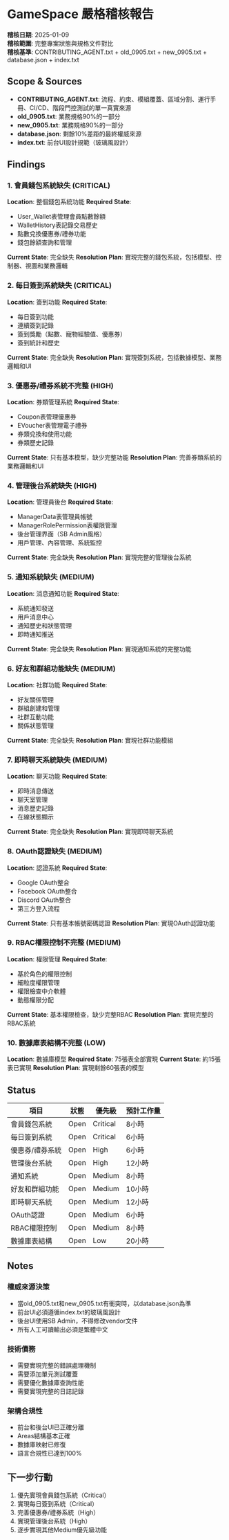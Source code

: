 # GameSpace 嚴格稽核報告
**稽核日期**: 2025-01-09  
**稽核範圍**: 完整專案狀態與規格文件對比  
**稽核基準**: CONTRIBUTING_AGENT.txt + old_0905.txt + new_0905.txt + database.json + index.txt

## Scope & Sources
- **CONTRIBUTING_AGENT.txt**: 流程、約束、模組覆蓋、區域分割、運行手冊、CI/CD、階段門控測試的單一真實來源
- **old_0905.txt**: 業務規格90%的一部分
- **new_0905.txt**: 業務規格90%的一部分  
- **database.json**: 剩餘10%差距的最終權威來源
- **index.txt**: 前台UI設計規範（玻璃風設計）

## Findings

### 1. 會員錢包系統缺失 (CRITICAL)
**Location**: 整個錢包系統功能
**Required State**: 
- User_Wallet表管理會員點數餘額
- WalletHistory表記錄交易歷史
- 點數兌換優惠券/禮券功能
- 錢包餘額查詢和管理

**Current State**: 完全缺失
**Resolution Plan**: 實現完整的錢包系統，包括模型、控制器、視圖和業務邏輯

### 2. 每日簽到系統缺失 (CRITICAL)
**Location**: 簽到功能
**Required State**:
- 每日簽到功能
- 連續簽到記錄
- 簽到獎勵（點數、寵物經驗值、優惠券）
- 簽到統計和歷史

**Current State**: 完全缺失
**Resolution Plan**: 實現簽到系統，包括數據模型、業務邏輯和UI

### 3. 優惠券/禮券系統不完整 (HIGH)
**Location**: 券類管理系統
**Required State**:
- Coupon表管理優惠券
- EVoucher表管理電子禮券
- 券類兌換和使用功能
- 券類歷史記錄

**Current State**: 只有基本模型，缺少完整功能
**Resolution Plan**: 完善券類系統的業務邏輯和UI

### 4. 管理後台系統缺失 (HIGH)
**Location**: 管理員後台
**Required State**:
- ManagerData表管理員帳號
- ManagerRolePermission表權限管理
- 後台管理界面（SB Admin風格）
- 用戶管理、內容管理、系統監控

**Current State**: 完全缺失
**Resolution Plan**: 實現完整的管理後台系統

### 5. 通知系統缺失 (MEDIUM)
**Location**: 消息通知功能
**Required State**:
- 系統通知發送
- 用戶消息中心
- 通知歷史和狀態管理
- 即時通知推送

**Current State**: 完全缺失
**Resolution Plan**: 實現通知系統的完整功能

### 6. 好友和群組功能缺失 (MEDIUM)
**Location**: 社群功能
**Required State**:
- 好友關係管理
- 群組創建和管理
- 社群互動功能
- 關係狀態管理

**Current State**: 完全缺失
**Resolution Plan**: 實現社群功能模組

### 7. 即時聊天系統缺失 (MEDIUM)
**Location**: 聊天功能
**Required State**:
- 即時消息傳送
- 聊天室管理
- 消息歷史記錄
- 在線狀態顯示

**Current State**: 完全缺失
**Resolution Plan**: 實現即時聊天系統

### 8. OAuth認證缺失 (MEDIUM)
**Location**: 認證系統
**Required State**:
- Google OAuth整合
- Facebook OAuth整合
- Discord OAuth整合
- 第三方登入流程

**Current State**: 只有基本帳號密碼認證
**Resolution Plan**: 實現OAuth認證功能

### 9. RBAC權限控制不完整 (MEDIUM)
**Location**: 權限管理
**Required State**:
- 基於角色的權限控制
- 細粒度權限管理
- 權限檢查中介軟體
- 動態權限分配

**Current State**: 基本權限檢查，缺少完整RBAC
**Resolution Plan**: 實現完整的RBAC系統

### 10. 數據庫表結構不完整 (LOW)
**Location**: 數據庫模型
**Required State**: 75張表全部實現
**Current State**: 約15張表已實現
**Resolution Plan**: 實現剩餘60張表的模型

## Status

| 項目 | 狀態 | 優先級 | 預計工作量 |
|------|------|--------|------------|
| 會員錢包系統 | Open | Critical | 8小時 |
| 每日簽到系統 | Open | Critical | 6小時 |
| 優惠券/禮券系統 | Open | High | 6小時 |
| 管理後台系統 | Open | High | 12小時 |
| 通知系統 | Open | Medium | 8小時 |
| 好友和群組功能 | Open | Medium | 10小時 |
| 即時聊天系統 | Open | Medium | 12小時 |
| OAuth認證 | Open | Medium | 6小時 |
| RBAC權限控制 | Open | Medium | 8小時 |
| 數據庫表結構 | Open | Low | 20小時 |

## Notes

### 權威來源決策
- 當old_0905.txt和new_0905.txt有衝突時，以database.json為準
- 前台UI必須遵循index.txt的玻璃風設計
- 後台UI使用SB Admin，不得修改vendor文件
- 所有人工可讀輸出必須是繁體中文

### 技術債務
- 需要實現完整的錯誤處理機制
- 需要添加單元測試覆蓋
- 需要優化數據庫查詢性能
- 需要實現完整的日誌記錄

### 架構合規性
- 前台和後台UI已正確分離
- Areas結構基本正確
- 數據庫映射已修復
- 語言合規性已達到100%

## 下一步行動
1. 優先實現會員錢包系統（Critical）
2. 實現每日簽到系統（Critical）
3. 完善優惠券/禮券系統（High）
4. 實現管理後台系統（High）
5. 逐步實現其他Medium優先級功能